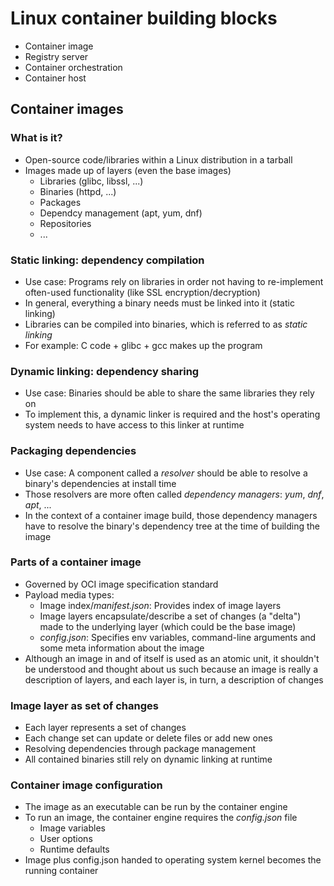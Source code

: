 # Linux container building blocks

* Container image
* Registry server
* Container orchestration
* Container host

## Container images

### What is it?
* Open-source code/libraries within a Linux distribution in a tarball
* Images made up of layers (even the base images)
    * Libraries (glibc, libssl, ...)
    * Binaries (httpd, ...)
    * Packages
    * Dependcy management (apt, yum, dnf)
    * Repositories
    * ...

### Static linking: dependency compilation
* Use case: Programs rely on libraries in order not having to re-implement often-used functionality (like SSL encryption/decryption)
* In general, everything a binary needs must be linked into it (static linking)
* Libraries can be compiled into binaries, which is referred to as _static linking_
* For example: C code + glibc + gcc makes up the program

### Dynamic linking: dependency sharing
* Use case: Binaries should be able to share the same libraries they rely on
* To implement this, a dynamic linker is required and the host's operating system needs to have access to this linker at runtime

### Packaging dependencies
* Use case: A component called a _resolver_ should be able to resolve a binary's dependencies at install time
* Those resolvers are more often called _dependency managers_: _yum_, _dnf_, _apt_, ...
* In the context of a container image build, those dependency managers have to resolve the binary's dependency tree at the time of building the image

### Parts of a container image
* Governed by OCI image specification standard
* Payload media types:
    * Image index/_manifest.json_: Provides index of image layers
    * Image layers encapsulate/describe a set of changes (a "delta") made to the underlying layer (which could be the base image)
    * _config.json_: Specifies env variables, command-line arguments and some meta information about the image
* Although an image in and of itself is used as an atomic unit, it shouldn't be understood and thought about us such because an image is really a description of layers, and each layer is, in turn, a description of changes

### Image layer as set of changes
* Each layer represents a set of changes
* Each change set can update or delete files or add new ones
* Resolving dependencies through package management
* All contained binaries still rely on dynamic linking at runtime

### Container image configuration
* The image as an executable can be run by the container engine
* To run an image, the container engine requires the _config.json_ file
    * Image variables
    * User options
    * Runtime defaults
* Image plus config.json handed to operating system kernel becomes the running container


